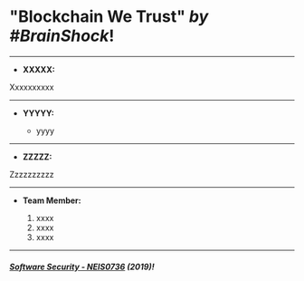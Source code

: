 # **"Blockchain We Trust"** *by #BrainShock*!
---

* **XXXXX:**

Xxxxxxxxxx

---

* **YYYYY:**

	* yyyy

---

* **ZZZZZ:**

Zzzzzzzzzz

---
* **Team Member:**

	1. xxxx
	1. xxxx
	1. xxxx

---

##### **[Software Security - NEIS0736](../) (2019)**!